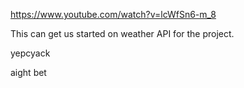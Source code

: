 https://www.youtube.com/watch?v=lcWfSn6-m_8

This can get us started on weather API for the project.

yepcyack

aight bet

